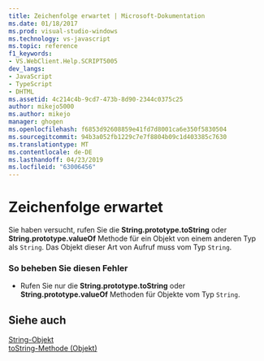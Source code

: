 ```yaml
---
title: Zeichenfolge erwartet | Microsoft-Dokumentation
ms.date: 01/18/2017
ms.prod: visual-studio-windows
ms.technology: vs-javascript
ms.topic: reference
f1_keywords:
- VS.WebClient.Help.SCRIPT5005
dev_langs:
- JavaScript
- TypeScript
- DHTML
ms.assetid: 4c214c4b-9cd7-473b-8d90-2344c0375c25
author: mikejo5000
ms.author: mikejo
manager: ghogen
ms.openlocfilehash: f6853d92608859e41fd7d8001ca6e350f5830504
ms.sourcegitcommit: 94b3a052fb1229c7e7f8804b09c1d403385c7630
ms.translationtype: MT
ms.contentlocale: de-DE
ms.lasthandoff: 04/23/2019
ms.locfileid: "63006456"
---
```

# <a name="string-expected"></a>Zeichenfolge erwartet
Sie haben versucht, rufen Sie die **String.prototype.toString** oder **String.prototype.valueOf** Methode für ein Objekt von einem anderen Typ als `String`. Das Objekt dieser Art von Aufruf muss vom Typ `String`.  
  
### <a name="to-correct-this-error"></a>So beheben Sie diesen Fehler  
  
- Rufen Sie nur die **String.prototype.toString** oder **String.prototype.valueOf** Methoden für Objekte vom Typ `String`.  
  
## <a name="see-also"></a>Siehe auch  
 [String-Objekt](../../javascript/reference/string-object-javascript.md)   
 [toString-Methode (Objekt)](../../javascript/reference/tostring-method-object-javascript.md)
